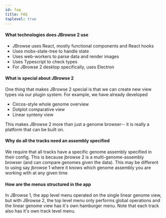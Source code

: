 ```yaml
---
id: faq
title: FAQ
toplevel: true
---
```


#### What technologies does JBrowse 2 use

- JBrowse uses React, mostly functional components and React hooks
- Uses mobx-state-tree to handle state
- Uses web-workers to parse data and render images
- Uses Typescript to check types
- For JBrowse 2 desktop specifically, uses Electron

#### What is special about JBrowse 2

One thing that makes JBrowse 2 special is that we can create new view
types via our plugin system. For example, we have already developed

- Circos-style whole genome overview
- Dotplot comparative view
- Linear synteny view

This makes JBrowse 2 more than just a genome browser-- it is really a platform
that can be built on.

#### Why do all the tracks need an assembly specified

We require that all tracks have a specific genome assembly specified in their
config. This is because jbrowse 2 is a multi-genome-assembly browser (and can
compare genomes given the data). This may be different to using say jbrowse 1
where it knows which genome assembly you are working with at any given time

#### How are the menus structured in the app

In JBrowse 1, the app level menu operated on the single linear genome view, but
with JBrowse 2, the top level menu only performs global operations and the
linear genome view has it's own hamburger menu. Note that each track also has
it's own track level menu.
